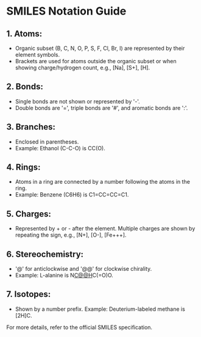 
# SMILES Notation Guide

## 1. Atoms:
- Organic subset (B, C, N, O, P, S, F, Cl, Br, I) are represented by their element symbols.
- Brackets are used for atoms outside the organic subset or when showing charge/hydrogen count, e.g., [Na], [S+], [H].

## 2. Bonds:
- Single bonds are not shown or represented by '-'.
- Double bonds are '=', triple bonds are '#', and aromatic bonds are ':'.

## 3. Branches:
- Enclosed in parentheses.
- Example: Ethanol (C-C-O) is CC(O).

## 4. Rings:
- Atoms in a ring are connected by a number following the atoms in the ring.
- Example: Benzene (C6H6) is C1=CC=CC=C1.

## 5. Charges:
- Represented by + or - after the element. Multiple charges are shown by repeating the sign, e.g., [N+], [O-], [Fe+++].

## 6. Stereochemistry:
- '@' for anticlockwise and '@@' for clockwise chirality.
- Example: L-alanine is N[C@@H](C)C(=O)O.

## 7. Isotopes:
- Shown by a number prefix. Example: Deuterium-labeled methane is [2H]C.

For more details, refer to the official SMILES specification.
